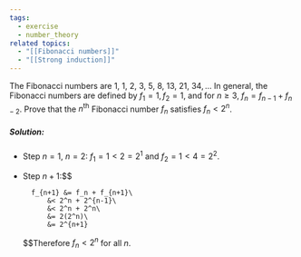 ```yaml
---
tags:
  - exercise
  - number_theory
related topics:
  - "[[Fibonacci numbers]]"
  - "[[Strong induction]]"
---
```

The Fibonacci numbers are $1,\ 1,\ 2,\ 3,\ 5,\ 8,\ 13,\ 21,\ 34,\dots$ In general, the Fibonacci numbers are defined by $f_1 = 1, f_2 = 1$, and for $n \geq 3$, $f_n = f_{n−1} + f_{n−2}$. Prove that the $n^\text{th}$ Fibonacci number $f_n$ satisfies $f_n < 2^n$.
##### Solution:
- Step $n=1$, $n=2$:
	$f_1=1< 2 = 2^1$ and $f_2 = 1 < 4 = 2^2$.
- Step $n+1$:$$
	
		f_{n+1} &= f_n + f_{n+1}\
			&< 2^n + 2^{n-1}\
			&< 2^n + 2^n\
			&= 2(2^n)\
			&= 2^{n+1}
	
	$$Therefore $f_n < 2^n$ for all $n$.